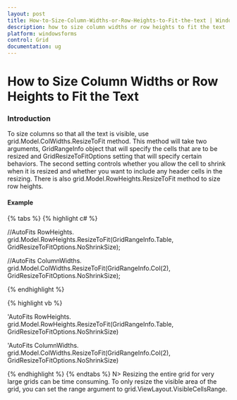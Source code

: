 ```yaml
---
layout: post
title: How-to-Size-Column-Widths-or-Row-Heights-to-Fit-the-text | Windows Forms | Syncfusion
description: how to size column widths or row heights to fit the text
platform: windowsforms
control: Grid
documentation: ug
---
```


# How to Size Column Widths or Row Heights to Fit the Text

### Introduction

To size columns so that all the text is visible, use grid.Model.ColWidths.ResizeToFit method. This method will take two arguments, GridRangeInfo object that will specify the cells that are to be resized and GridResizeToFitOptions setting that will specify certain behaviors. The second setting controls whether you allow the cell to shrink when it is resized and whether you want to include any header cells in the resizing. There is also grid.Model.RowHeights.ResizeToFit method to size row heights.


#### Example

{% tabs %}
{% highlight c# %}

//AutoFits RowHeights.
grid.Model.RowHeights.ResizeToFit(GridRangeInfo.Table, GridResizeToFitOptions.NoShrinkSize);

//AutoFits ColumnWidths.
grid.Model.ColWidths.ResizeToFit(GridRangeInfo.Col(2), GridResizeToFitOptions.NoShrinkSize);

{% endhighlight %}

{% highlight vb %}

'AutoFits RowHeights.
grid.Model.RowHeights.ResizeToFit(GridRangeInfo.Table, GridResizeToFitOptions.NoShrinkSize)

'AutoFits ColumnWidths. 
grid.Model.ColWidths.ResizeToFit(GridRangeInfo.Col(2), GridResizeToFitOptions.NoShrinkSize)

{% endhighlight %}
{% endtabs %}
N> Resizing the entire grid for very large grids can be time consuming. To only resize the visible area of the grid, you can set the range argument to grid.ViewLayout.VisibleCellsRange.

